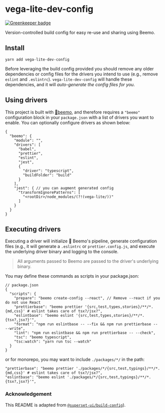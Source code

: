 # vega-lite-dev-config

[![Greenkeeper badge](https://badges.greenkeeper.io/vega/vega-lite-dev-config.svg)](https://greenkeeper.io/)

Version-controlled build config for easy re-use and sharing using Beemo.

## Install

```
yarn add vega-lite-dev-config
```

Before leveraging the build config provided you should remove any older dependencies or config files for the drivers you intend to use (e.g., remove `eslint` and `.eslintrc`). `vega-lite-dev-config` will handle these dependencies, and it will _auto-generate the config files for you_.

## Using drivers

This project is built with [🤖beemo](https://github.com/milesj/beemo), and therefore requires a `"beemo"` configuration block in your `package.json` with a list of drivers you want to enable. You can optionally configure drivers as shown below:

```
{
  "beemo": {
    "module": "",
    "drivers": [
      "babel",
      "prettier",
      "eslint",
      "jest",
      {
        "driver": "typescript",
        "buildFolder": "build"
      }
    ],
    "jest": { // you can augment generated config
      "transformIgnorePatterns": [
        "<rootDir>/node_modules/(?!(vega-lite/))"
      ]
    }
  }
}
```

## Executing drivers

Executing a driver will initialize 🤖 Beemo's pipeline, generate configuration files (e.g., it will generate a `.eslintrc` or `prettier.config.js`, and execute the underlying driver binary and logging to the console.

> All arguments passed to Beemo are passed to the driver's underlying binary.

You may define these commands as scripts in your package.json:

```
// package.json
{
  "scripts": {
    "prepare": "beemo create-config --react", // Remove --react if you do not use React
    "prettierbase": "beemo prettier '{src,test,types,stories}/**/*.{md,css}' # eslint takes care of tsx?/jsx?",
    "eslintbase": "beemo eslint '{src,test,types,stories}/**/*.{tsx?,jsx?}'",
    "format": "npm run eslintbase -- --fix && npm run prettierbase -- --write",
    "lint": "npm run eslintbase && npm run prettierbase -- --check",
    "tsc": "beemo typescript",
    "tsc:watch": "yarn run tsc --watch"
  }
}
```

or for monorepo, you may want to include `./packages/*/` in the path:

```
"prettierbase": "beemo prettier './packages/*/{src,test,typings}/**/*.{md,css}' # eslint takes care of tsx?/jsx?",
"eslintbase": "beemo eslint './packages/*/{src,test,typings}/**/*.{tsx?,jsx?}'",
```

### Acknowledgement

This README is adapted from [`@superset-ui/build-config`](https://github.com/apache-superset/build-config)).
